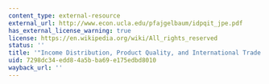 ```yaml
---
content_type: external-resource
external_url: http://www.econ.ucla.edu/pfajgelbaum/idpqit_jpe.pdf
has_external_license_warning: true
license: https://en.wikipedia.org/wiki/All_rights_reserved
status: ''
title: '"Income Distribution, Product Quality, and International Trade." (PDF)'
uid: 7298dc34-edd8-4a5b-ba69-e175edbd8010
wayback_url: ''
---
```

